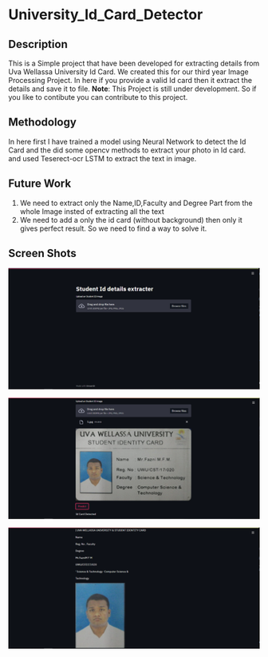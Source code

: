 # University_Id_Card_Detector
## Description
This is a Simple project that have been developed for extracting details from Uva Wellassa University Id Card. We created this for our third year Image Processing Project. In here if you provide a valid Id card then it extract the details and save it to file. **Note**: This Project is still under development. So if you like to contibute you can contribute to this project.
## Methodology 
In here first I have trained a model using Neural Network to detect the Id Card and the did some opencv methods to extract your photo in Id card. and used Teserect-ocr LSTM to extract the text in image.
## Future Work
1. We need to extract only the Name,ID,Faculty and Degree Part from the whole Image insted of extracting all the text
2. We need to add a only the id card (without background) then only it gives perfect result. So we need to find a way to solve it.

## Screen Shots
![GitHub](https://github.com/farookfazni/University_Id_Card_Detector/blob/master/1.PNG?raw=true)


![GitHub](https://github.com/farookfazni/University_Id_Card_Detector/blob/master/2.PNG?raw=true)


![GitHub](https://github.com/farookfazni/University_Id_Card_Detector/blob/master/3.PNG?raw=true)
